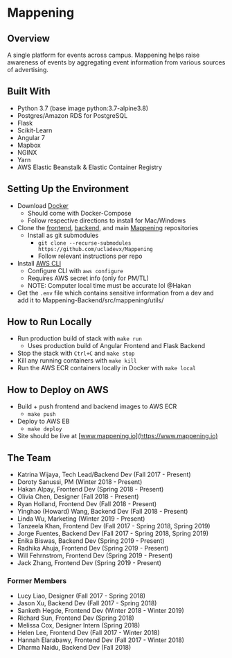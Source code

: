 # Mappening

## Overview
A single platform for events across campus. Mappening helps raise awareness of events by aggregating event information from various sources of advertising.

## Built With

- Python 3.7 (base image python:3.7-alpine3.8)
- Postgres/Amazon RDS for PostgreSQL
- Flask
- Scikit-Learn
- Angular 7
- Mapbox
- NGINX
- Yarn
- AWS Elastic Beanstalk & Elastic Container Registry

## Setting Up the Environment

- Download [Docker](https://www.docker.com) 
  - Should come with Docker-Compose
  - Follow respective directions to install for Mac/Windows
- Clone the [frontend](https://github.com/ucladevx/Mappening-Frontend), [backend](https://github.com/ucladevx/Mappening-Backend), and main [Mappening](https://github.com/ucladevx/Mappening) repositories
  - Install as git submodules
    - `git clone --recurse-submodules https://github.com/ucladevx/Mappening`
    - Follow relevant instructions per repo
- Install [AWS CLI](https://docs.aws.amazon.com/cli/latest/userguide/cli-chap-install.html)
  - Configure CLI with `aws configure`
  - Requires AWS secret info (only for PM/TL)
  - NOTE: Computer local time must be accurate lol @Hakan
- Get the `.env` file which contains sensitive information from a dev and add it to Mappening-Backend/src/mappening/utils/

## How to Run Locally

- Run production build of stack with `make run`
  - Uses production build of Angular Frontend and Flask Backend
- Stop the stack with `Ctrl+C` and `make stop`
- Kill any running containers with `make kill`
- Run the AWS ECR containers locally in Docker with `make local`

## How to Deploy on AWS

- Build + push frontend and backend images to AWS ECR
  - `make push`
- Deploy to AWS EB
  - `make deploy`
- Site should be live at [www.mappening.io](https://www.mappening.io)

## The Team

  - Katrina Wijaya, Tech Lead/Backend Dev (Fall 2017 - Present)
  - Doroty Sanussi, PM (Winter 2018 - Present)
  - Hakan Alpay, Frontend Dev (Spring 2018 - Present)
  - Olivia Chen, Designer (Fall 2018 - Present)
  - Ryan Holland, Frontend Dev (Fall 2018 - Present)
  - Yinghao (Howard) Wang, Backend Dev (Fall 2018 - Present)
  - Linda Wu, Marketing (Winter 2019 - Present)
  - Tanzeela Khan, Frontend Dev (Fall 2017 - Spring 2018, Spring 2019)
  - Jorge Fuentes, Backend Dev (Fall 2017 - Spring 2018, Spring 2019)
  - Enika Biswas, Backend Dev (Spring 2019 - Present)
  - Radhika Ahuja, Frontend Dev (Spring 2019 - Present)
  - Will Fehrnstrom, Frontend Dev (Spring 2019 - Present)
  - Jack Zhang, Frontend Dev (Spring 2019 - Present)

### Former Members
  - Lucy Liao, Designer (Fall 2017 - Spring 2018)
  - Jason Xu, Backend Dev (Fall 2017 - Spring 2018)
  - Sanketh Hegde, Frontend Dev (Winter 2018 - Winter 2019)
  - Richard Sun, Frontend Dev (Spring 2018)
  - Melissa Cox, Designer Intern (Spring 2018)
  - Helen Lee, Frontend Dev (Fall 2017 - Winter 2018)
  - Hannah Elarabawy, Frontend Dev (Fall 2017 - Winter 2018)
  - Dharma Naidu, Backend Dev (Fall 2018)

